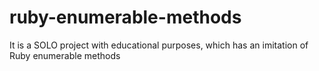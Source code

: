 # ruby-enumerable-methods
It is a SOLO project with educational purposes, which has an imitation of Ruby enumerable methods

